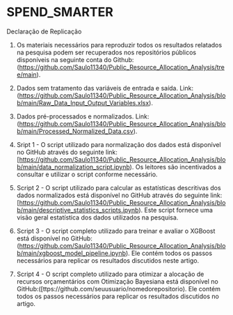 # SPEND_SMARTER
Declaração de Replicação

1) Os materiais necessários para reproduzir todos os resultados relatados na pesquisa podem ser recuperados nos repositórios públicos disponíveis na seguinte conta do Github: (https://github.com/Saulo11340/Public_Resource_Allocation_Analysis/tree/main).

2) Dados sem tratamento das variáveis de entrada e saída. Link: (https://github.com/Saulo11340/Public_Resource_Allocation_Analysis/blob/main/Raw_Data_Input_Output_Variables.xlsx).

3) Dados pré-processados e normalizados. Link: (https://github.com/Saulo11340/Public_Resource_Allocation_Analysis/blob/main/Processed_Normalized_Data.csv).

4) Sript 1 - O script utilizado para normalização dos dados está disponível no GitHub através do seguinte link: [https://github.com/Saulo11340/Public_Resource_Allocation_Analysis/blob/main/data_normalization_script.ipynb). Os leitores são incentivados a consultar e utilizar o script conforme necessário.

5) Script 2 - O script utilizado para calcular as estatísticas descritivas dos dados normalizados está disponível no GitHub através do seguinte link: [https://github.com/Saulo11340/Public_Resource_Allocation_Analysis/blob/main/descriptive_statistics_scripts.ipynb). Este script fornece uma visão geral estatística dos dados utilizados na pesquisa.

6) Script 3 - O script completo utilizado para treinar e avaliar o  XGBoost está disponível no GitHub: (https://github.com/Saulo11340/Public_Resource_Allocation_Analysis/blob/main/xgboost_model_pipeline.ipynb). Ele contém todos os passos necessários para replicar os resultados discutidos neste artigo.

7) Script 4 - O script completo utilizado para otimizar a alocação de recursos orçamentários com Otimização Bayesiana está disponível no GitHub:([ttps://github.com/seuusuario/nomedorepositorio). Ele contém todos os passos necessários para replicar os resultados discutidos no artigo.
